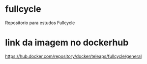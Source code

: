 # fullcycle
Repositorio para estudos Fullcycle

# link da imagem no dockerhub
https://hub.docker.com/repository/docker/teleaps/fullcycle/general
